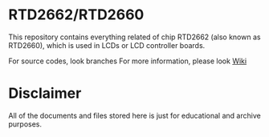 # RTD2662/RTD2660
This repository contains everything related of chip RTD2662 (also known as RTD2660), which is used in LCDs or LCD controller boards.

For source codes, look branches
For more information, please look [Wiki](../wiki/)

# Disclaimer

All of the documents and files stored here is just for educational and archive purposes.
